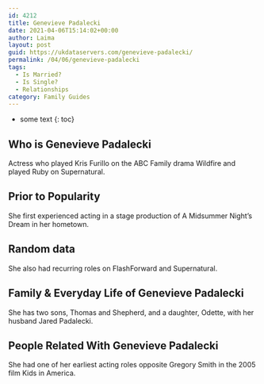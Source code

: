 ```yaml
---
id: 4212
title: Genevieve Padalecki
date: 2021-04-06T15:14:02+00:00
author: Laima
layout: post
guid: https://ukdataservers.com/genevieve-padalecki/
permalink: /04/06/genevieve-padalecki
tags:
  - Is Married?
  - Is Single?
  - Relationships
category: Family Guides
---
```


* some text
{: toc}


## Who is Genevieve Padalecki
                  
                  
                  
Actress who played Kris Furillo on the ABC Family drama Wildfire and played Ruby on Supernatural.
                  
              
            
              
            
                
                
                
## Prior to Popularity
                  
                  
                  
She first experienced acting in a stage production of A Midsummer Night&#8217;s Dream in her hometown.
                  
              
            
              
            
                
                
                
## Random data
                  
                  
                  
She also had recurring roles on FlashForward and Supernatural.
                  
              
            
              
            
                
                
                
## Family & Everyday Life of Genevieve Padalecki
                  
                  
                  
She has two sons, Thomas and Shepherd, and a daughter, Odette, with her husband Jared Padalecki.
                  
              
            
              
            
                
                
                
## People Related With Genevieve Padalecki
                  
                  
                  
She had one of her earliest acting roles opposite Gregory Smith in the 2005 film Kids in America.
                  
              
            
              
            
                
              
            
              
              
            
            
              
            
          
          
          